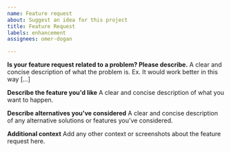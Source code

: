 ```yaml
---
name: Feature request
about: Suggest an idea for this project
title: Feature Request
labels: enhancement
assignees: omer-dogan

---
```


**Is your feature request related to a problem? Please describe.**
A clear and concise description of what the problem is. Ex. It would work better in this way [...]

**Describe the feature you'd like**
A clear and concise description of what you want to happen.

**Describe alternatives you've considered**
A clear and concise description of any alternative solutions or features you've considered.

**Additional context**
Add any other context or screenshots about the feature request here.
